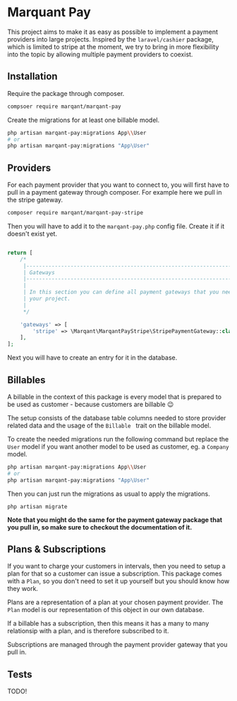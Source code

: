 # Marquant Pay

This project aims to make it as easy as possible to implement a payment providers into large projects. Inspired by the
 `laravel/cashier` package, which is limited to stripe at the moment, we try to bring in more flexibility into the
  topic by allowing multiple payment providers to coexist.
  
## Installation

Require the package through composer.

```bash
compsoer require marqant/marqant-pay
```

Create the migrations for at least one billable model.

```bash
php artisan marqant-pay:migrations App\\User
# or
php artisan marqant-pay:migrations "App\User"
```

## Providers

For each payment provider that you want to connect to, you will first have to pull in a payment gateway through
 composer. For example here we pull in the stripe gateway.

```bash
composer require marqant/marqant-pay-stripe
```

Then you will have to add it to the `marqant-pay.php` config file. Create it if it doesn't exist yet.

```php

return [
    /*
     |--------------------------------------------------------------------------
     | Gateways
     |--------------------------------------------------------------------------
     |
     | In this section you can define all payment gateways that you need for
     | your project.
     |
     */

    'gateways' => [
        'stripe' => \Marqant\MarqantPayStripe\StripePaymentGateway::class,
    ],
];
```

Next you will have to create an entry for it in the database.

## Billables

A billable in the context of this package is every model that is prepared to be used as customer - because customers
 are billable 😉

The setup consists of the database table columns needed to store provider related data and the usage of the `Billable
` trait on the billable model.

To create the needed migrations run the following command but replace the `User` model if you want another model to
 be used as customer, eg. a `Company` model.

```bash
php artisan marqant-pay:migrations App\\User
# or
php artisan marqant-pay:migrations "App\User"
```

Then you can just run the migrations as usual to apply the migrations.

```shell script
php artisan migrate
```

**Note that you might do the same for the payment gateway package that you pull in, so make sure to checkout the
 documentation of it.**

## Plans & Subscriptions

If you want to charge your customers in intervals, then you need to setup a plan for that so a customer can issue a
 subscription. This package comes with a `Plan`, so you don't need to set it up yourself but you should know how they work.

Plans are a representation of a plan at your chosen payment provider. The `Plan` model is our representation of this
 object in our own database.

If a billable has a subscription, then this means it has a many to many relationsip with a plan, and is therefore
 subscribed to it.
 
Subscriptions are managed through the payment provider gateway that you pull in. 

## Tests

TODO!